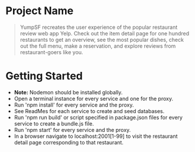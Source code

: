 # Project Name

> YumpSF recreates the user experience of the popular restaurant review web app Yelp. Check out the item detail page for one hundred restaurants to get an overview, see the most popular dishes, check out the full menu, make a reservation, and explore reviews from restaurant-goers like you. 

# Getting Started
* __Note:__ Nodemon should be installed globally.
* Open a terminal instance for every service and one for the proxy.
* Run 'npm install' for every service and the proxy.
* See ReadMes for each service to create and seed databases.
* Run 'npm run build' or script specified in package.json files for every service to create a bundle.js file.
* Run 'npm start' for every service and the proxy.
* In a browser navigate to localhost:2001[1-99] to visit the restaurant detail page corresponding to that restaurant.
